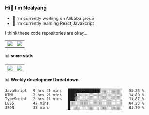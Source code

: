 ### Hi👋 I'm Nealyang

- 🔭 I’m currently working on Alibaba group
- 🌱 I’m currently learning React,JavaScript


I think these code repositories are okay...

<table>
  <tbody>
    <tr>
      <td>
        <a href="https://github.com/Nealyang/React-Express-Blog-Demo">
          <img align="center" src="https://github-readme-stats.vercel.app/api/pin/?username=Nealyang&repo=React-Express-Blog-Demo&theme=chartreuse-dark" />
        </a>
      </td>
       <td>
        <a href="https://github.com/Nealyang/PersonalBlog">
          <img align="center" src="https://github-readme-stats.vercel.app/api/pin/?username=Nealyang&repo=PersonalBlog&theme=chartreuse-dark" />
        </a>
      </td>
    </tr>
  </tbody>
</table>

📊 **some stats**


<table>
  <tbody>
    <tr>
      <td>
          <img align="center" src="https://github-readme-stats.vercel.app/api?username=Nealyang&theme=chartreuse-dark&show_icons=true" />
      </td>
       <td>
          <img align="center" src="https://github-readme-stats.vercel.app/api/top-langs/?username=Nealyang&theme=chartreuse-dark" />
      </td>
    </tr>
  </tbody>
</table>

📊 **Weekly development breakdown**

<!--START_SECTION:waka-->
```text
JavaScript   9 hrs 40 mins   ██████████████▓░░░░░░░░░░   58.23 % 
HTML         2 hrs 28 mins   ███▓░░░░░░░░░░░░░░░░░░░░░   14.89 % 
TypeScript   2 hrs 18 mins   ███▒░░░░░░░░░░░░░░░░░░░░░   13.87 % 
LESS         42 mins         █░░░░░░░░░░░░░░░░░░░░░░░░   04.23 % 
JSON         37 mins         █░░░░░░░░░░░░░░░░░░░░░░░░   03.79 % 
```
<!--END_SECTION:waka-->
